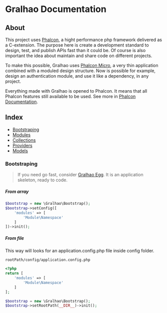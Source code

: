 # Gralhao Documentation
## About
This project uses [Phalcon](https://phalcon.io/), a hight performance php framework delivered as a C-extension.
The purpose here is create a development standard to design, test, and publish APIs fast than it could be. Of course is also important the idea about maintain and share code on different projects.

To make this possible, Gralhao uses [Phalcon Micro](https://docs.phalcon.io/4.0/en/application-micro), a very thin application combined with a moduled design structure.
Now is possible for example, design an authentication module, and use it like a dependency, in any project.

Everything made with Gralhao is opened to Phalcon. It means that all Phalcon features still available to be used.
See more in [Phalcon Documentation](https://docs.phalcon.io/4.0/en/introduction).

## Index
- [Bootstraping](#bootstraping)
- [Modules](#modules)
- [Collections](#collections)
- [Providers](#providers)
- [Models](#models)


### Bootstraping <a name = "bootstraping"></a>

> If you need go fast, consider [Gralhao Egg](https://github.com/gralhao/gralhao-egg). It is an application skeleton, ready to code.

##### From array
```php
$bootstrap = new \Gralhao\Bootstrap();
$bootstrap->setConfig([
    'modules' => [
        'Module\Namespace'
    ]
])->init();
```
##### From file
This way will looks for an application.config.php file inside config folder.

``rootPath/config/application.config.php``
```php
<?php
return [
    'modules' => [
        'Module\Namespace'
    ]
];
```
```php
$bootstrap = new \Gralhao\Bootstrap();
$bootstrap->setRootPath(__DIR__)->init();
```
